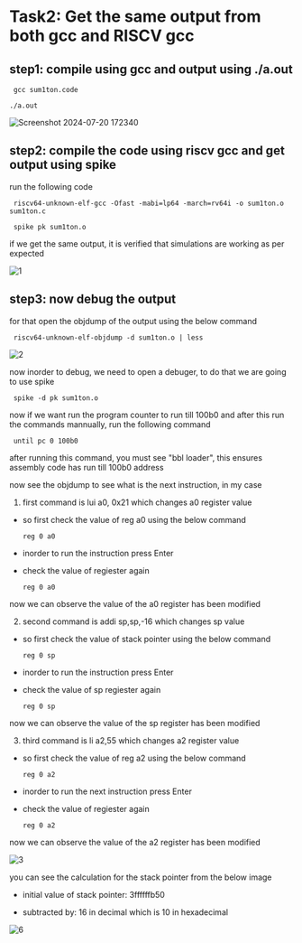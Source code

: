 # Task2: Get the same output from both gcc and RISCV gcc












## step1: compile using gcc and output using ./a.out
 
     gcc sum1ton.code

    ./a.out

   ![Screenshot 2024-07-20 172340](https://github.com/user-attachments/assets/ced655e3-a8a5-409b-852c-334225f9c482)



    

## step2: compile the code using riscv gcc and get output using spike

run the following code

     riscv64-unknown-elf-gcc -Ofast -mabi=lp64 -march=rv64i -o sum1ton.o sum1ton.c

     spike pk sum1ton.o

if we get the same output, it is verified that simulations are working as per expected

![1](https://github.com/user-attachments/assets/f41f06b6-0790-428d-88ea-7ce2b6ba6937)
    
## step3: now debug the output 
for that open the objdump of the output using the below command

     riscv64-unknown-elf-objdump -d sum1ton.o | less

![2](https://github.com/user-attachments/assets/e664d32a-a2ad-45a8-af38-5fab3fe6b2ab)

now inorder to debug, we need to open a debuger, to do that we are going to use spike

     spike -d pk sum1ton.o

now if we want run the program counter to run till 100b0 and after this run the commands mannually, run the following command

     until pc 0 100b0

after running this command, you must see "bbl loader", this ensures assembly code has run till 100b0 address

now see the objdump to see what is the next instruction, in my case 

1. first command is lui a0, 0x21 which changes a0 register value

- so first check the value of reg a0 using the below command
     
      reg 0 a0

- inorder to run the instruction press Enter

- check the value of regiester again

      reg 0 a0

now we can observe the value of the a0 register has been modified

2. second command is addi sp,sp,-16 which changes sp value

- so first check the value of stack pointer using the below command
     
      reg 0 sp

- inorder to run the instruction press Enter

- check the value of sp regiester again

      reg 0 sp

now we can observe the value of the sp register has been modified

3. third command is li a2,55 which changes a2 register value

- so first check the value of reg a2 using the below command
     
      reg 0 a2

- inorder to run the next instruction press Enter

- check the value of regiester again

      reg 0 a2

now we can observe the value of the a2 register has been modified

![3](https://github.com/user-attachments/assets/1f27a2a9-a906-4c03-8781-bcdeb4f3e827)

you can see the calculation for the stack pointer from the below image

- initial value of stack pointer: 3ffffffb50

- subtracted by: 16 in decimal which is 10 in hexadecimal

![6](https://github.com/user-attachments/assets/6d7c732c-95be-4f3c-a26f-05e29e206a17)
